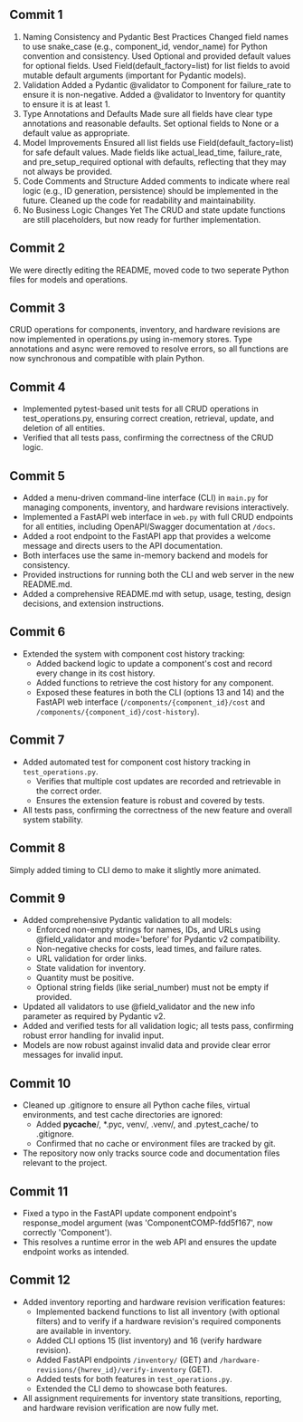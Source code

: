## Commit 1
1. Naming Consistency and Pydantic Best Practices
Changed field names to use snake_case (e.g., component_id, vendor_name) for Python convention and consistency.
Used Optional and provided default values for optional fields.
Used Field(default_factory=list) for list fields to avoid mutable default arguments (important for Pydantic models).
2. Validation
Added a Pydantic @validator to Component for failure_rate to ensure it is non-negative.
Added a @validator to Inventory for quantity to ensure it is at least 1.
3. Type Annotations and Defaults
Made sure all fields have clear type annotations and reasonable defaults.
Set optional fields to None or a default value as appropriate.
4. Model Improvements
Ensured all list fields use Field(default_factory=list) for safe default values.
Made fields like actual_lead_time, failure_rate, and pre_setup_required optional with defaults, reflecting that they may not always be provided.
5. Code Comments and Structure
Added comments to indicate where real logic (e.g., ID generation, persistence) should be implemented in the future.
Cleaned up the code for readability and maintainability.
6. No Business Logic Changes Yet
The CRUD and state update functions are still placeholders, but now ready for further implementation.

## Commit 2
We were directly editing the README, moved code to two seperate Python files for models and operations.


## Commit 3
CRUD operations for components, inventory, and hardware revisions are now implemented in operations.py using in-memory stores. Type annotations and async were removed to resolve errors, so all functions are now synchronous and compatible with plain Python.

## Commit 4
- Implemented pytest-based unit tests for all CRUD operations in test_operations.py, ensuring correct creation, retrieval, update, and deletion of all entities.
- Verified that all tests pass, confirming the correctness of the CRUD logic.

## Commit 5
- Added a menu-driven command-line interface (CLI) in `main.py` for managing components, inventory, and hardware revisions interactively.
- Implemented a FastAPI web interface in `web.py` with full CRUD endpoints for all entities, including OpenAPI/Swagger documentation at `/docs`.
- Added a root endpoint to the FastAPI app that provides a welcome message and directs users to the API documentation.
- Both interfaces use the same in-memory backend and models for consistency.
- Provided instructions for running both the CLI and web server in the new README.md.
- Added a comprehensive README.md with setup, usage, testing, design decisions, and extension instructions.

## Commit 6
- Extended the system with component cost history tracking:
  - Added backend logic to update a component's cost and record every change in its cost history.
  - Added functions to retrieve the cost history for any component.
  - Exposed these features in both the CLI (options 13 and 14) and the FastAPI web interface (`/components/{component_id}/cost` and `/components/{component_id}/cost-history`).

## Commit 7
- Added automated test for component cost history tracking in `test_operations.py`.
  - Verifies that multiple cost updates are recorded and retrievable in the correct order.
  - Ensures the extension feature is robust and covered by tests.
- All tests pass, confirming the correctness of the new feature and overall system stability.

## Commit 8
Simply added timing to CLI demo to make it slightly more animated.

## Commit 9
- Added comprehensive Pydantic validation to all models:
  - Enforced non-empty strings for names, IDs, and URLs using @field_validator and mode='before' for Pydantic v2 compatibility.
  - Non-negative checks for costs, lead times, and failure rates.
  - URL validation for order links.
  - State validation for inventory.
  - Quantity must be positive.
  - Optional string fields (like serial_number) must not be empty if provided.
- Updated all validators to use @field_validator and the new info parameter as required by Pydantic v2.
- Added and verified tests for all validation logic; all tests pass, confirming robust error handling for invalid input.
- Models are now robust against invalid data and provide clear error messages for invalid input.

## Commit 10
- Cleaned up .gitignore to ensure all Python cache files, virtual environments, and test cache directories are ignored:
  - Added __pycache__/, *.pyc, venv/, .venv/, and .pytest_cache/ to .gitignore.
  - Confirmed that no cache or environment files are tracked by git.
- The repository now only tracks source code and documentation files relevant to the project.

## Commit 11
- Fixed a typo in the FastAPI update component endpoint's response_model argument (was 'ComponentCOMP-fdd5f167', now correctly 'Component').
- This resolves a runtime error in the web API and ensures the update endpoint works as intended.

## Commit 12
- Added inventory reporting and hardware revision verification features:
  - Implemented backend functions to list all inventory (with optional filters) and to verify if a hardware revision's required components are available in inventory.
  - Added CLI options 15 (list inventory) and 16 (verify hardware revision).
  - Added FastAPI endpoints `/inventory/` (GET) and `/hardware-revisions/{hwrev_id}/verify-inventory` (GET).
  - Added tests for both features in `test_operations.py`.
  - Extended the CLI demo to showcase both features.
- All assignment requirements for inventory state transitions, reporting, and hardware revision verification are now fully met.

